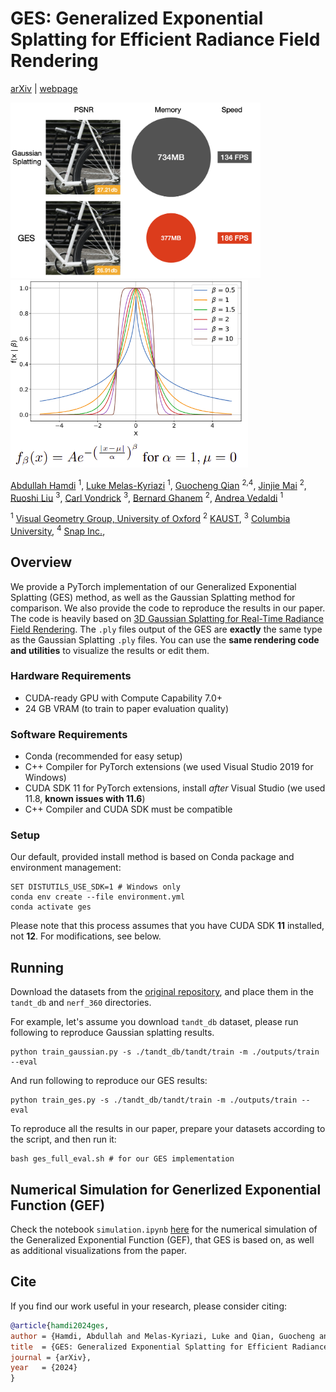 # GES: Generalized Exponential Splatting for Efficient Radiance Field Rendering
[arXiv](https://arxiv.org/abs/0000.00000) | [webpage](https://abdullahamdi.com/ges/)

<img src="assets/teaser.png" width="400" /> <img src="assets/gef_eq.png" width="380" />

[Abdullah Hamdi](https://abdullahamdi.com/) <sup>1</sup>, [Luke Melas-Kyriazi](https://lukemelas.github.io/) <sup>1</sup>, [Guocheng Qian](https://guochengqian.github.io/) <sup>2,4</sup>, [Jinjie Mai](https://cemse.kaust.edu.sa/people/person/jinjie-mai) <sup>2</sup>, [Ruoshi Liu](https://ruoshiliu.github.io/) <sup>3</sup>, [Carl Vondrick](https://www.cs.columbia.edu/~vondrick/) <sup>3</sup>, [Bernard Ghanem](https://www.bernardghanem.com/) <sup>2</sup>, [Andrea Vedaldi](https://www.robots.ox.ac.uk/~vedaldi/) <sup>1</sup>

<sup>1</sup> [Visual Geometry Group, University of Oxford](http://www.robots.ox.ac.uk/~vgg/)
<sup>2</sup> [KAUST](https://www.kaust.edu.sa/),
<sup>3</sup> [Columbia University](https://www.columbia.edu/),
<sup>4</sup> [Snap Inc.](https://www.snap.com/),


## Overview

We provide a PyTorch implementation of our Generalized Exponential Splatting (GES) method, as well as the Gaussian Splatting method for comparison. We also provide the code to reproduce the results in our paper. The code is heavily based on [3D Gaussian Splatting for Real-Time Radiance Field Rendering](https://repo-sam.inria.fr/fungraph/3d-gaussian-splatting/). The `.ply` files output of the GES  are __exactly__ the same type as the Gaussian Splatting `.ply` files. You can use the __same rendering code and utilities__ to visualize the results or edit them. 


### Hardware Requirements

- CUDA-ready GPU with Compute Capability 7.0+
- 24 GB VRAM (to train to paper evaluation quality)

### Software Requirements
- Conda (recommended for easy setup)
- C++ Compiler for PyTorch extensions (we used Visual Studio 2019 for Windows)
- CUDA SDK 11 for PyTorch extensions, install *after* Visual Studio (we used 11.8, **known issues with 11.6**)
- C++ Compiler and CUDA SDK must be compatible

### Setup

Our default, provided install method is based on Conda package and environment management:
```shell
SET DISTUTILS_USE_SDK=1 # Windows only
conda env create --file environment.yml
conda activate ges
```
Please note that this process assumes that you have CUDA SDK **11** installed, not **12**. For modifications, see below.


## Running
Download the datasets from the [original repository](https://repo-sam.inria.fr/fungraph/3d-gaussian-splatting/), and place them in the `tandt_db` and `nerf_360` directories.


For example, let's assume you download `tandt_db` dataset, please run following to reproduce Gaussian splatting results.
```
python train_gaussian.py -s ./tandt_db/tandt/train -m ./outputs/train --eval 
```

And run following to reproduce our GES results:

```
python train_ges.py -s ./tandt_db/tandt/train -m ./outputs/train --eval 
```



To reproduce all the results in our paper, prepare your datasets according to the script, and then run it:

```
bash ges_full_eval.sh # for our GES implementation
```



## Numerical Simulation for Generlized Exponential Function (GEF)

Check the notebook `simulation.ipynb` [here](https://github.com/ajhamdi/ges-splatting/blob/main/simulation.ipynb) for the numerical simulation of the Generalized Exponential Function (GEF), that GES is based on, as well as additional visualizations from the paper.

## Cite
If you find our work useful in your research, please consider citing:

```bibtex
@article{hamdi2024ges,
author = {Hamdi, Abdullah and Melas-Kyriazi, Luke and Qian, Guocheng and Mai, Jinjie and Liu, Ruoshi and Vondrick, Carl and Ghanem, Bernard and Vedaldi, Andrea},
title  = {GES: Generalized Exponential Splatting for Efficient Radiance Field Rendering},
journal = {arXiv},
year   = {2024}
}
```
